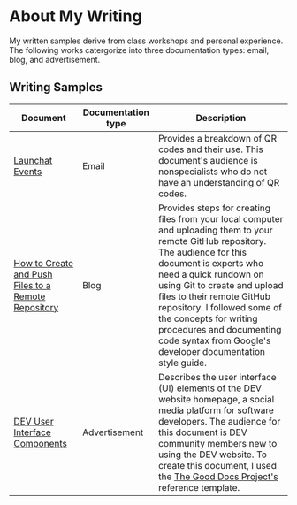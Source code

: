 # About My Writing
My written samples derive from class workshops and personal experience. The following works catergorize into three documentation types: email, blog, and advertisement.
## Writing Samples
| Document | Documentation type | Description |
| ------------- | ------------------ | ----------- |
| [Launchat Events](https://github.com/shanelandis/portfolio/blob/main/Example%20Email.jpg) | Email | Provides a breakdown of QR codes and their use. This document's audience is nonspecialists who do not have an understanding of QR codes.
| [How to Create and Push Files to a Remote Repository]() | Blog | Provides steps for creating files from your local computer and uploading them to your remote GitHub repository. The audience for this document is experts who need a quick rundown on using Git to create and upload files to their remote GitHub repository. I followed some of the concepts for writing procedures and documenting code syntax from Google's developer documentation style guide.
| [DEV User Interface Components]() | Advertisement | Describes the user interface (UI) elements of the DEV website homepage, a social media platform for software developers. The audience for this document is DEV community members new to using the DEV website. To create this document, I used the [The Good Docs Project's]() reference template.|
